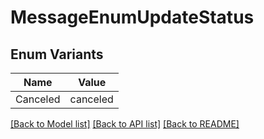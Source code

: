 # MessageEnumUpdateStatus

## Enum Variants

| Name | Value |
|---- | -----|
| Canceled | canceled |


[[Back to Model list]](../README.md#documentation-for-models) [[Back to API list]](../README.md#documentation-for-api-endpoints) [[Back to README]](../README.md)


